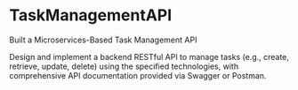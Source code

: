 # TaskManagementAPI
Built a Microservices-Based Task Management API

Design and implement a backend RESTful API to manage tasks (e.g., create, retrieve, update, 
delete) using the specified technologies, with comprehensive API documentation provided via Swagger 
or Postman.

